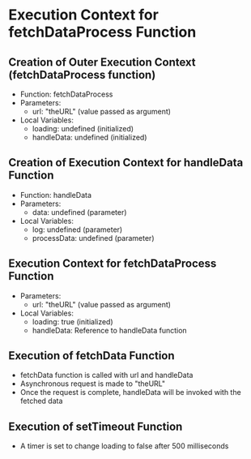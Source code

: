 # Execution Context for fetchDataProcess Function

## Creation of Outer Execution Context (fetchDataProcess function)

- Function: fetchDataProcess
- Parameters:
  - url: "theURL" (value passed as argument)
- Local Variables:
  - loading: undefined (initialized)
  - handleData: undefined (initialized)

## Creation of Execution Context for handleData Function

- Function: handleData
- Parameters:
  - data: undefined (parameter)
- Local Variables:
  - log: undefined (parameter)
  - processData: undefined (parameter)

## Execution Context for fetchDataProcess Function

- Parameters:
  - url: "theURL" (value passed as argument)
- Local Variables:
  - loading: true (initialized)
  - handleData: Reference to handleData function

## Execution of fetchData Function

- fetchData function is called with url and handleData
- Asynchronous request is made to "theURL"
- Once the request is complete, handleData will be invoked with the fetched data

## Execution of setTimeout Function

- A timer is set to change loading to false after 500 milliseconds

